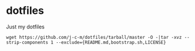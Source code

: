 dotfiles
========

Just my dotfiles

```
wget https://github.com/j-c-m/dotfiles/tarball/master -O -|tar -xvz --strip-components 1 --exclude={README.md,bootstrap.sh,LICENSE}
```
